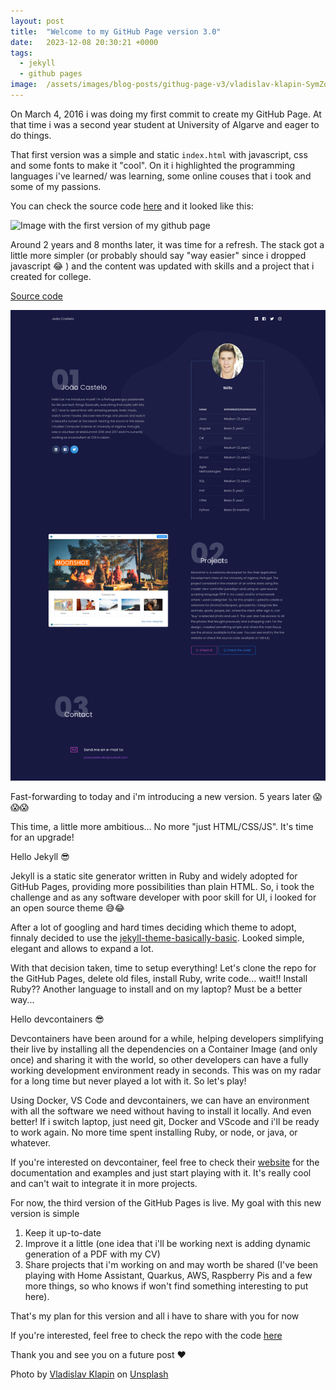 ```yaml
---
layout: post
title:  "Welcome to my GitHub Page version 3.0"
date:   2023-12-08 20:30:21 +0000
tags: 
  - jekyll
  - github pages
image:  /assets/images/blog-posts/githug-page-v3/vladislav-klapin-SymZoeE8quA-unsplash.jpg
---
```


On March 4, 2016 i was doing my first commit to create my GitHub Page. At that time i was a second year student at University of Algarve and eager to do things. 

That first version was a simple and static `index.html` with javascript, css and some fonts to make it "cool". On it i highlighted the programming languages i've learned/ was learning, some online couses that i took and some of my passions. 

You can check the source code [here](https://github.com/JoaoPPCastelo/JoaoPPCastelo.github.io/tree/1abd2d84c7422d0fe09a30ffa3c457577819cd94) and it looked like this:

<img src="/assets/images/blog-posts/githug-page-v3/github-page-v1.png" alt="Image with the first version of my github page">

Around 2 years and 8 months later, it was time for a refresh. The stack got a little more simpler (or probably should say "way easier" since i dropped javascript 😂 ) and the content was updated with skills and a project that i created for college.

[Source code](https://github.com/JoaoPPCastelo/JoaoPPCastelo.github.io/tree/74d2d38c6621a2681d537402621c962f0d0b3ea4)

<img src="/assets/images/blog-posts/githug-page-v3/github-page-v2.png" alt="Image with the second version of my github page">

Fast-forwarding to today and i'm introducing a new version. 5 years later 😱😱😱

This time, a little more ambitious... No more "just HTML/CSS/JS". It's time for an upgrade! 

Hello Jekyll 😎

Jekyll is a static site generator written in Ruby and widely adopted for GitHub Pages, providing more possibilities than plain HTML. So, i took the challenge and as any software developer with poor skill for UI, i looked for an open source theme 😅😂

After a lot of googling and hard times deciding which theme to adopt, finnaly decided to use the [jekyll-theme-basically-basic](https://github.com/mmistakes/jekyll-theme-basically-basic/tree/master). Looked simple, elegant and allows to expand a lot.

With that decision taken, time to setup everything! Let's clone the repo for the GitHub Pages, delete old files, install Ruby, write code... wait!! Install Ruby?? Another language to install and on my laptop? Must be a better way... 

Hello devcontainers 😎

Devcontainers have been around for a while, helping developers simplifying their live by installing all the dependencies on a Container Image (and only once) and sharing it with the world, so other developers can have a fully working development environment ready in seconds. This was on my radar for a long time but never played a lot with it. So let's play!

Using Docker, VS Code and devcontainers, we can have an environment with all the software we need without having to install it locally. And even better! If i switch laptop, just need git, Docker and VScode and i'll be ready to work again. No more time spent installing Ruby, or node, or java, or whatever. 

If you're interested on devcontainer, feel free to check their [website](https://containers.dev/) for the documentation and examples and just start playing with it. It's really cool and can't wait to integrate it in more projects.

For now, the third version of the GitHub Pages is live. My goal with this new version is simple
1. Keep it up-to-date
2. Improve it a little (one idea that i'll be working next is adding dynamic generation of a PDF with my CV)
3. Share projects that i'm working on and may worth be shared (I've been playing with Home Assistant, Quarkus, AWS, Raspberry Pis and a few more things, so who knows if won't find something interesting to put here).

That's my plan for this version and all i have to share with you for now

If you're interested, feel free to check the repo with the code [here](https://github.com/JoaoPPCastelo/JoaoPPCastelo.github.io)

Thank you and see you on a future post ❤️

Photo by <a href="https://unsplash.com/@lemonvlad?utm_content=creditCopyText&utm_medium=referral&utm_source=unsplash">Vladislav Klapin</a> on <a href="https://unsplash.com/photos/person-holding-hello-sticker-SymZoeE8quA?utm_content=creditCopyText&utm_medium=referral&utm_source=unsplash">Unsplash</a>
  